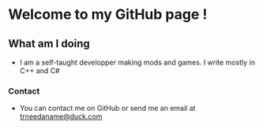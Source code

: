 # Welcome to my GitHub page !

## What am I doing

- I am a self-taught developper making mods and games. I write mostly in C++ and C#


### Contact
- You can contact me on GitHub or send me an email at trneedaname@duck.com
